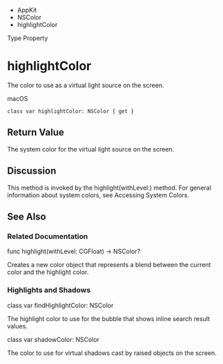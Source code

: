 

- AppKit
- NSColor
-  highlightColor 

Type Property

# highlightColor

The color to use as a virtual light source on the screen.

macOS

``` source
class var highlightColor: NSColor { get }
```

## Return Value

The system color for the virtual light source on the screen.

## Discussion

This method is invoked by the highlight(withLevel:) method. For general information about system colors, see Accessing System Colors.

## See Also

### Related Documentation

func highlight(withLevel: CGFloat) -> NSColor?

Creates a new color object that represents a blend between the current color and the highlight color.

### Highlights and Shadows

class var findHighlightColor: NSColor

The highlight color to use for the bubble that shows inline search result values.

class var shadowColor: NSColor

The color to use for virtual shadows cast by raised objects on the screen.

